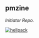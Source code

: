 ## pmzine

_Initiator Repo._

<a href="https://github.com/rajatsharma/hellpack">
    <img src="https://img.shields.io/badge/uses-hellpack%20%F0%9F%94%A5-%23414770.svg" alt="hellpack"/>
</a>
